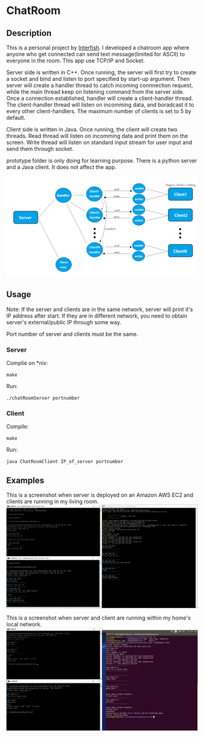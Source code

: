 # ChatRoom
## Description
This is a personal project by [Interfish](https://github.com/Interfish). I developed a chatroom app where anyone who get connected 
can send text message(limited for ASCII) to everyone in the room. This app use TCP/IP and Socket.

Server side is written in C++. Once running, the server will first try to create a socket and bind and listen to port specified by
start-up argument. Then server will create a handler thread to catch incoming connnection request, while the main thread keep on listening
command from the server side. Once a connection established, handler will create a client-handler thread. The client-handler thread will
listen on incomming data, and boradcast it to every other client-handlers. The maximum number of clients is set to 5 by default.

Client side is written in Java. Once running, the client will create two threads. Read thread will listen on incomming data and print them
on the screen. Write thread will listen on standard input stream for user input and send them through socket. 

prototype folder is only doing for learning purpose. There is a python server and a Java client. It does not affect the app.

![workflow](workflow.png)

## Usage
Note: If the server and clients are in the same network, server will print it's IP address after start. If they are in different network,
you need to obtain server's external/public IP through some way. 

Port number of server and clients must be the same.
### Server
Complie on *nix:

    make

Run:

    ./chatRoomServer portnumber
    
### Client
Compile:

    make
    
Run:

    java ChatRoomClient IP_of_server portnumber
    
## Examples
This is a screenshot when server is deployed on an Amazon AWS EC2 and clients are running in my living room.
![aws](aws.png)

This is a screenshot when server and client are running within my home's local network.
![local](local.png)
